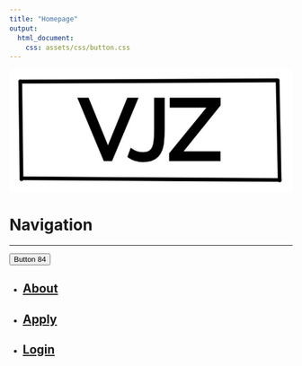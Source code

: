 ```yaml
---
title: "Homepage"
output:
  html_document:
    css: assets/css/button.css
---
```


![](/assets/images/VJZlogo_official.png)

# Navigation

___

<button class="button-84" role="button">Button 84</button>

- ## [About](/about.md)
- ## [Apply](/apply.md)
- ## [Login](https://gooogle.com)
